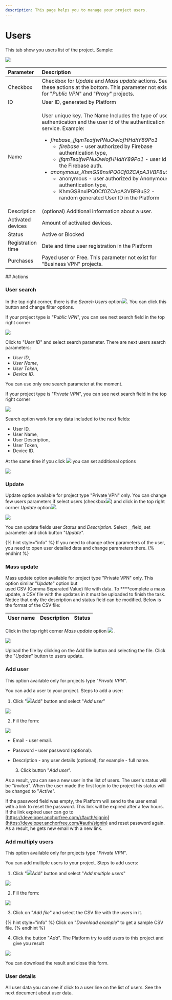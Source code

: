 ```yaml
---
description: This page helps you to manage your project users.
---
```


# Users

This tab show you users list of the project. Sample:  

![](../../.gitbook/assets/users_list.png)

<table>
  <thead>
    <tr>
      <th style="text-align:left">Parameter</th>
      <th style="text-align:left">Description</th>
    </tr>
  </thead>
  <tbody>
    <tr>
      <td style="text-align:left">
        <img src="../../.gitbook/assets/checkbox.webp" alt/>Checkbox</td>
      <td style="text-align:left">Checkbox for <em>Update</em> and <em>Mass update</em> actions. See these actions
        at the bottom. This parameter not exist for &quot;<em>Public VPN</em>&quot;
        and &quot;<em>Proxy</em>&quot; projects.</td>
    </tr>
    <tr>
      <td style="text-align:left">ID</td>
      <td style="text-align:left">User ID, generated by Platform</td>
    </tr>
    <tr>
      <td style="text-align:left">Name</td>
      <td style="text-align:left">
        <p>User unique key. The Name Includes the type of user authentication and
          the user id of the authentication service. Example:</p>
        <ul>
          <li><em>firebase_jfqmTeaifwPNuOwIofHHdhY89Po1</em>
            <ul>
              <li><em>firebase</em> - user authorized by Firebase authentication type,</li>
              <li><em>jfqmTeaifwPNuOwIofHHdhY89Po1</em> - user id in the Firebase auth.</li>
            </ul>
          </li>
          <li><em>anonymous_KhmGS8nxiPQ0Cf0ZCApA3VBF8uS2</em>
            <ul>
              <li>anonymous - user authorized by Anonymous authentication type,</li>
              <li>KhmGS8nxiPQ0Cf0ZCApA3VBF8uS2 - random generated User ID in the Platform</li>
            </ul>
          </li>
        </ul>
      </td>
    </tr>
    <tr>
      <td style="text-align:left">Description</td>
      <td style="text-align:left">(optional) Additional information about a user.</td>
    </tr>
    <tr>
      <td style="text-align:left">Activated devices</td>
      <td style="text-align:left">Amount of activated devices.</td>
    </tr>
    <tr>
      <td style="text-align:left">Status</td>
      <td style="text-align:left">Active or Blocked</td>
    </tr>
    <tr>
      <td style="text-align:left">Registration time</td>
      <td style="text-align:left">Date and time user registration in the Platform</td>
    </tr>
    <tr>
      <td style="text-align:left">Purchases</td>
      <td style="text-align:left">Payed user or Free. This parameter not exist for &quot;Business VPN&quot;
        projects.</td>
    </tr>
  </tbody>
</table>## Actions

### User search

In the top right corner, there is the _Search_ _Users_ option![](../../.gitbook/assets/search_icon.png). You can click this button and change filter options.

If your project type is "_Public VPN_", you can see next search field in the top right corner 

![](../../.gitbook/assets/user_search_pvpn.png)

Click to "_User ID_" and select search parameter. There are next users search parameters:

* _User ID_,
* _User Name_,
* _User Token_,
* _Device ID_.

You can use only one search parameter at the moment.

If your project type is "_Private VPN_", you can see next search field in the top right corner  

![](../../.gitbook/assets/user_search_bvpn.png)

Search option work for any data included to the next fields:

* User ID,
* User Name,
* User Description,
* User Token,
* Device ID. 

At the same time if you click ![](../../.gitbook/assets/filtr_icon.jpg) you can set additional options   

![](../../.gitbook/assets/user_search_filter.png)

### Update

Update option available for project type "Private VPN" only. You can change few users parameters if select  users \(checkbox![](../../.gitbook/assets/checkbox.webp)\) and click in the top right corner _Update_ option![](../../.gitbook/assets/edit_icon.png). 

![](../../.gitbook/assets/users_update.png)

You can update fields user _Status_ and _Description._ Select __field, set parameter and click button "_Update"._

{% hint style="info" %}
If you need to change other parameters of the user, you need to open user detailed data and change parameters there.
{% endhint %}

### Mass update

Mass update option available for project type "Private VPN" only. This option similar "_Update_" option but   
used CSV \(Comma Separated Value\)  file with data. To ****complete a mass update, a CSV file with the updates in it must be uploaded to finish the task. Notice that only the description and status field can be modified.  Below is the format of the CSV file: 

| User name | Description | Status |
| :--- | :--- | :--- |


Click in the top right corner _Mass update_ option ![](../../.gitbook/assets/upload_icon.png) .  

![](../../.gitbook/assets/users_massupdate.png)

Upload the file by clicking on the Add file button and selecting the file. Click the "_Update_" button to users update.

### Add user

This option available only for projects type "_Private VPN_". 

You can add a user to your project. Steps to add a user:

1. Click "![](../../.gitbook/assets/plus_icon.jpeg)Add" button and select "_Add user_"

![](../../.gitbook/assets/add_user_option.png)

  2. Fill the form:

![](../../.gitbook/assets/add_user.png)

* Email - user email.
* Password - user password \(optional\). 
* Description - any user details \(optional\), for example - full name.

  3. Click button "_Add user_".

As a result, you can see a new user in the list of users. The user's status will be "_Invited_". When the user made the first login to the project his status will be changed to "_Active_".

If the password field was empty, the Platform will send to the user email with a link to reset the password. This link will be expired after a few hours. If the link expired user can go to [https://developer.anchorfree.com/\#auth/signin](https://developer.anchorfree.com/#auth/signin) and reset password again. As a result, he gets new email with a new link.

### Add multiply users

This option available only for projects type "_Private VPN_". 

You can add multiple users to your project. Steps to add users:

1. Click "![](../../.gitbook/assets/plus_icon.jpeg)Add" button and select "_Add multiple users_"

![](../../.gitbook/assets/add_user_option.png)

  2. Fill the form:

![](../../.gitbook/assets/add_users.png)

  3. Click on "_Add file_" and select the CSV file with the users in it.

{% hint style="info" %}
Click on "_Download example_" to get a sample CSV file.
{% endhint %}

  4. Click the button "_Add_". The Platform try to add users to this project and give you result

![](../../.gitbook/assets/add_users_result.png)

You can download the result and close this form.

### User details

All user data you can see if click to a user line on the list of users. See the next document about user data.

